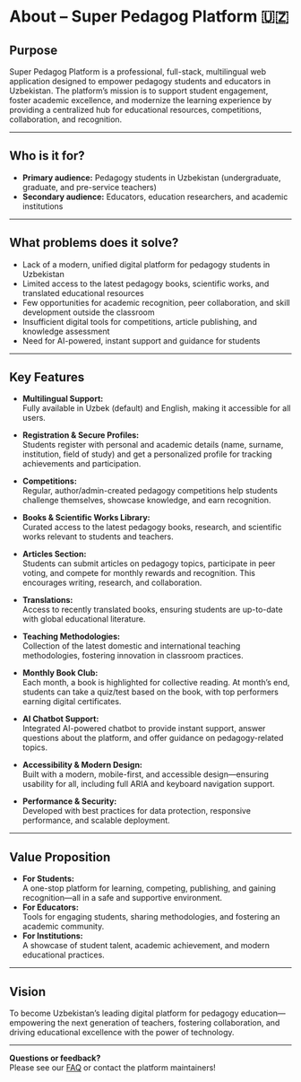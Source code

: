 # About – Super Pedagog Platform 🇺🇿

## Purpose

Super Pedagog Platform is a professional, full-stack, multilingual web application designed to empower pedagogy students and educators in Uzbekistan. The platform’s mission is to support student engagement, foster academic excellence, and modernize the learning experience by providing a centralized hub for educational resources, competitions, collaboration, and recognition.

---

## Who is it for?

- **Primary audience:** Pedagogy students in Uzbekistan (undergraduate, graduate, and pre-service teachers)
- **Secondary audience:** Educators, education researchers, and academic institutions

---

## What problems does it solve?

- Lack of a modern, unified digital platform for pedagogy students in Uzbekistan
- Limited access to the latest pedagogy books, scientific works, and translated educational resources
- Few opportunities for academic recognition, peer collaboration, and skill development outside the classroom
- Insufficient digital tools for competitions, article publishing, and knowledge assessment
- Need for AI-powered, instant support and guidance for students

---

## Key Features

- **Multilingual Support:**  
  Fully available in Uzbek (default) and English, making it accessible for all users.

- **Registration & Secure Profiles:**  
  Students register with personal and academic details (name, surname, institution, field of study) and get a personalized profile for tracking achievements and participation.

- **Competitions:**  
  Regular, author/admin-created pedagogy competitions help students challenge themselves, showcase knowledge, and earn recognition.

- **Books & Scientific Works Library:**  
  Curated access to the latest pedagogy books, research, and scientific works relevant to students and teachers.

- **Articles Section:**  
  Students can submit articles on pedagogy topics, participate in peer voting, and compete for monthly rewards and recognition. This encourages writing, research, and collaboration.

- **Translations:**  
  Access to recently translated books, ensuring students are up-to-date with global educational literature.

- **Teaching Methodologies:**  
  Collection of the latest domestic and international teaching methodologies, fostering innovation in classroom practices.

- **Monthly Book Club:**  
  Each month, a book is highlighted for collective reading. At month’s end, students can take a quiz/test based on the book, with top performers earning digital certificates.

- **AI Chatbot Support:**  
  Integrated AI-powered chatbot to provide instant support, answer questions about the platform, and offer guidance on pedagogy-related topics.

- **Accessibility & Modern Design:**  
  Built with a modern, mobile-first, and accessible design—ensuring usability for all, including full ARIA and keyboard navigation support.

- **Performance & Security:**  
  Developed with best practices for data protection, responsive performance, and scalable deployment.

---

## Value Proposition

- **For Students:**  
  A one-stop platform for learning, competing, publishing, and gaining recognition—all in a safe and supportive environment.
- **For Educators:**  
  Tools for engaging students, sharing methodologies, and fostering an academic community.
- **For Institutions:**  
  A showcase of student talent, academic achievement, and modern educational practices.

---

## Vision

To become Uzbekistan’s leading digital platform for pedagogy education—empowering the next generation of teachers, fostering collaboration, and driving educational excellence with the power of technology.

---

**Questions or feedback?**  
Please see our [FAQ](./FAQ.md) or contact the platform maintainers!
